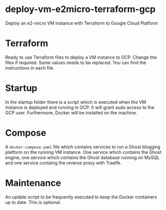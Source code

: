 # deploy-vm-e2micro-terraform-gcp
Deploy an e2-micro VM instance with Terraform to Google Cloud Platform

# Terraform 
Ready to use Terraform files to deploy a VM instance to GCP. Change the files if required. Some values needs to be replaced. You can find the instructions in each file.

# Startup
In the startup folder there is a script which is executed when the VM instance is deployed and running in GCP. It will grant sudo access to the GCP user. Furthermore, Docker will be installed on the machine.

# Compose
A `docker-compose.yaml` file which contains services to run a Ghost blogging platform on the running VM instance. One service which contains the Ghost engine, one service which contains the Ghost database running on MySQL and one service containg the reverse proxy with Traefik.

# Maintenance
An update script to be frequently executed to keep the Docker containers up to date. This is optional.